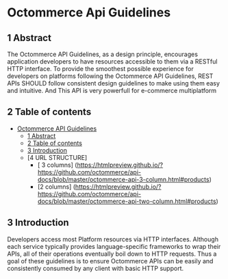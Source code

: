 # Octommerce Api Guidelines

## 1 Abstract
The Octommerce API Guidelines, as a design principle, encourages application developers to have resources accessible to them via a RESTful HTTP interface.
To provide the smoothest possible experience for developers on platforms following the Octommerce API Guidelines, REST APIs SHOULD follow consistent design guidelines to make using them easy and intuitive.
And This API is very powerfull for e-commerce multiplatform

## 2 Table of contents
- [Octommerce API Guidelines](#Octommerce-api-guidelines)
	- [1 Abstract](#1-abstract)
	- [2 Table of contents](#2-table-of-contents)
	- [3 Introduction](#3-introduction)
	- [4    URL STRUCTURE]
		- [ 3 columns] (https://htmlpreview.github.io/?https://github.com/octommerce/api-docs/blob/master/octommerce-api-3-column.html#products)
		- [2 columns] (https://htmlpreview.github.io/?https://github.com/octommerce/api-docs/blob/master/octommerce-api-two-column.html#products)
    
## 3 Introduction
Developers access most Platform resources via HTTP interfaces.
Although each service typically provides language-specific frameworks to wrap their APIs, all of their operations eventually boil down to HTTP requests.
Thus a goal of these guidelines is to ensure Octommerce APIs can be easily and consistently consumed by any client with basic HTTP support.



